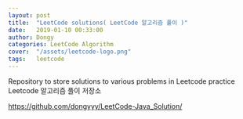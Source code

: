 ```yaml
---
layout: post
title:  "LeetCode solutions( LeetCode 알고리즘 풀이 )"
date:   2019-01-10 00:33:00
author: Dongy
categories: LeetCode Algorithm
cover:  "/assets/leetcode-logo.png"
tags:	leetcode
---
```


Repository to store solutions to various problems in Leetcode practice
Leetcode 알고리즘 풀이 저장소

https://github.com/dongyyy/LeetCode-Java_Solution/